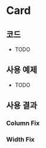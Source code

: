 # Card
## 코드
* TODO
## 사용 예제
* TODO
## 사용 결과
### Column Fix
<ColumnSection columns={3}>
  <Card
    title='test'
    to="./Card"
    text='123sdfasdfdsafasdfasfsdafasdff'/>
  <Card
    title="test2"
    to="./Card"
  />
  <Card
    title="test3"
    to="./Card"
  />
  <Card
    title="test4"
    to="./Card"
  />
</ColumnSection>

### Width Fix
<WidthSection width='200px'>
  <Card
    title='test'
    to="./Card"
    text='123sdfasdfdsafasdfasfsdafasdff'/>
  <Card
    title="test2"
    to="./Card"
  />
  <Card
    title="test3"
    to="./Card"
  />
  <Card
    title="test4"
    to="./Card"
  />
</WidthSection>

